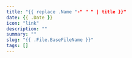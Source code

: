 ```yaml
---
title: "{{ replace .Name "-" " " | title }}"
date: {{ .Date }}
icon: "link"
description: ""
summary: ""
slug: "{{ .File.BaseFileName }}"
tags: []
---
```

